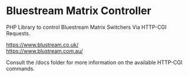 # Bluestream Matrix Controller

PHP Library to control Bluestream Matrix Switchers Via HTTP-CGI Requests.

https://www.blustream.co.uk/  
https://www.blustream.com.au/

Consult the /docs folder for more information on the available HTTP-CGI commands.
